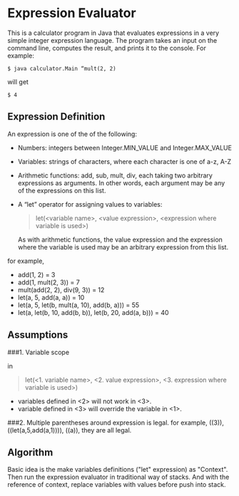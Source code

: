 Expression Evaluator
==============

This is a calculator program in Java that evaluates expressions in a very simple integer expression language.   The program takes an input on the command line, computes the result, and prints it to the console.  For example:

`$ java calculator.Main “mult(2, 2)`

will get 

`$ 4`


## Expression Definition

An expression is one of the of the following:
* Numbers: integers between Integer.MIN\_VALUE and Integer.MAX\_VALUE
* Variables: strings of characters, where each character is one of a-z, A-Z
* Arithmetic functions: add, sub, mult, div, each taking two arbitrary expressions as arguments.  In other words, each argument may be any of the expressions on this list.
* A “let” operator for assigning values to variables:

  >let(\<variable name>\, \<value expression\>, \<expression where variable is used\>) 

  As with arithmetic functions,  the value expression and the expression where the variable is used may be an arbitrary expression from this list.


for example,

* add(1, 2)  = 3
* add(1, mult(2, 3)) = 7
* mult(add(2, 2), div(9, 3)) = 12
* let(a, 5, add(a, a))  = 10
* let(a, 5, let(b, mult(a, 10), add(b, a))) = 55
* let(a, let(b, 10, add(b, b)), let(b, 20, add(a, b))) = 40


## Assumptions
###1. Variable scope

in 

> let(\<1. variable name\>, \<2. value expression\>, \<3. expression where variable is used\>)


* variables defined in \<2\> will not work in \<3\>.
* variable defined in \<3\> will override the variable in \<1\>.

###2. Multiple parentheses around expression is legal.
for example,  ((3)),  ((let(a,5,add(a,1)))),  ((a)), they are all legal.


## Algorithm

Basic idea is the make variables definitions ("let" expression) as "Context".  Then run the expression evaluator in traditional way of stacks. And with the reference of context, replace variables with values before push into stack.
